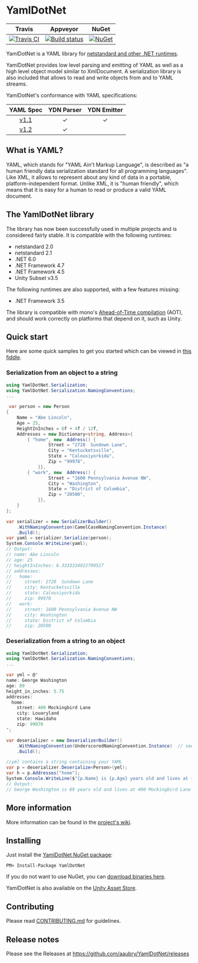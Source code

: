 # YamlDotNet

| Travis | Appveyor | NuGet |
|--------|----------|-------|
|[![Travis CI](https://travis-ci.org/aaubry/YamlDotNet.svg?branch=master)](https://travis-ci.org/aaubry/YamlDotNet/builds#)|[![Build status](https://ci.appveyor.com/api/projects/status/github/aaubry/yamldotnet?svg=true)](https://ci.appveyor.com/project/aaubry/yamldotnet/branch/master)|  [![NuGet](https://img.shields.io/nuget/v/YamlDotNet.svg)](https://www.nuget.org/packages/YamlDotNet/)


YamlDotNet is a YAML library for [netstandard and other .NET runtimes](#the-yamldotnet-library).

YamlDotNet provides low level parsing and emitting of YAML as well as a high level object model similar to XmlDocument. A serialization library is also included that allows to read and write objects from and to YAML streams.

YamlDotNet's conformance with YAML specifications:

|            YAML Spec                | YDN Parser | YDN Emitter |
|:-----------------------------------:|:----------:|:-----------:|
|  [v1.1](https://yaml.org/spec/1.1/)  |     ✓      |      ✓      |
|  [v1.2](https://yaml.org/spec/1.2/spec.html)  |     ✓      |             |


## What is YAML?

YAML, which stands for "YAML Ain't Markup Language", is described as "a human friendly data serialization standard for all programming languages". Like XML, it allows to represent about any kind of data in a portable, platform-independent format. Unlike XML, it is "human friendly", which means that it is easy for a human to read or produce a valid YAML document.

## The YamlDotNet library

The library has now been successfully used in multiple projects and is considered fairly stable. It is compatible with the following runtimes:

* netstandard 2.0
* netstandard 2.1
* .NET 6.0
* .NET Framework 4.7
* .NET Framework 4.5
* Unity Subset v3.5

The following runtimes are also supported, with a few features missing:

* .NET Framework 3.5

The library is compatible with mono's [Ahead-of-Time compilation](https://www.mono-project.com/docs/advanced/aot/) (AOT), and should work correctly on platforms that depend on it, such as Unity.

## Quick start

Here are some quick samples to get you started which can be viewed in [this fiddle](https://dotnetfiddle.net/CQ7ZKi).

### Serialization from an object to a string

```c#
using YamlDotNet.Serialization;
using YamlDotNet.Serialization.NamingConventions;
...

 var person = new Person
{
    Name = "Abe Lincoln",
    Age = 25,
    HeightInInches = 6f + 4f / 12f,
    Addresses = new Dictionary<string, Address>{
        { "home", new  Address() {
                Street = "2720  Sundown Lane",
                City = "Kentucketsville",
                State = "Calousiyorkida",
                Zip = "99978",
            }},
        { "work", new  Address() {
                Street = "1600 Pennsylvania Avenue NW",
                City = "Washington",
                State = "District of Columbia",
                Zip = "20500",
            }},
    }
};

var serializer = new SerializerBuilder()
    .WithNamingConvention(CamelCaseNamingConvention.Instance)
    .Build();
var yaml = serializer.Serialize(person);
System.Console.WriteLine(yaml);
// Output: 
// name: Abe Lincoln
// age: 25
// heightInInches: 6.3333334922790527
// addresses:
//   home:
//     street: 2720  Sundown Lane
//     city: Kentucketsville
//     state: Calousiyorkida
//     zip: 99978
//   work:
//     street: 1600 Pennsylvania Avenue NW
//     city: Washington
//     state: District of Columbia
//     zip: 20500
```

### Deserialization from a string to an object

```c#
using YamlDotNet.Serialization;
using YamlDotNet.Serialization.NamingConventions;
...

var yml = @"
name: George Washington
age: 89
height_in_inches: 5.75
addresses:
  home:
    street: 400 Mockingbird Lane
    city: Louaryland
    state: Hawidaho
    zip: 99970
";

var deserializer = new DeserializerBuilder()
    .WithNamingConvention(UnderscoredNamingConvention.Instance)  // see height_in_inches in sample yml 
    .Build();

//yml contains a string containing your YAML
var p = deserializer.Deserialize<Person>(yml);
var h = p.Addresses["home"];
System.Console.WriteLine($"{p.Name} is {p.Age} years old and lives at {h.Street} in {h.City}, {h.State}.");
// Output:
// George Washington is 89 years old and lives at 400 Mockingbird Lane in Louaryland, Hawidaho.
```

## More information

More information can be found in the [project's wiki](https://github.com/aaubry/YamlDotNet/wiki).

## Installing

Just install the [YamlDotNet NuGet package](http://www.nuget.org/packages/YamlDotNet/):

```
PM> Install-Package YamlDotNet
```

If you do not want to use NuGet, you can [download binaries here](https://ci.appveyor.com/project/aaubry/yamldotnet).

YamlDotNet is also available on the [Unity Asset Store](https://assetstore.unity.com/packages/tools/integration/yamldotnet-for-unity-36292).

## Contributing

Please read [CONTRIBUTING.md](CONTRIBUTING.md) for guidelines.

## Release notes

Please see the Releases at https://github.com/aaubry/YamlDotNet/releases
